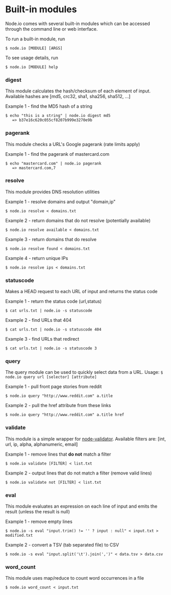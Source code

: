 # Built-in modules

Node.io comes with several built-in modules which can be accessed through the command line or web interface.

To run a built-in module, run

    $ node.io [MODULE] [ARGS]

To see usage details, run

    $ node.io [MODULE] help

### digest

This module calculates the hash/checksum of each element of input. Available hashes are [md5, crc32, sha1, sha256, sha512, ...]

Example 1 - find the MD5 hash of a string

    $ echo "this is a string" | node.io digest md5
       => b37e16c620c055cf8207b999e3270e9b

### pagerank

This module checks a URL's Google pagerank (rate limits apply)

Example 1 - find the pagerank of mastercard.com

    $ echo "mastercard.com" | node.io pagerank
       => mastercard.com,7

### resolve

This module provides DNS resolution utilities

Example 1 - resolve domains and output "domain,ip"

    $ node.io resolve < domains.txt

Example 2 - return domains that do not resolve (potentially available)

    $ node.io resolve available < domains.txt

Example 3 - return domains that do resolve

    $ node.io resolve found < domains.txt

Example 4 - return unique IPs

    $ node.io resolve ips < domains.txt

### statuscode

Makes a HEAD request to each URL of input and returns the status code

Example 1 - return the status code (url,status)

    $ cat urls.txt | node.io -s statuscode

Example 2 - find URLs that 404

    $ cat urls.txt | node.io -s statuscode 404

Example 3 - find URLs that redirect

    $ cat urls.txt | node.io -s statuscode 3

### query

The query module can be used to quickly select data from a URL. Usage: `$ node.io query url [selector] [attribute]`

Example 1 - pull front page stories from reddit

    $ node.io query "http://www.reddit.com" a.title

Example 2 - pull the href attribute from these links

    $ node.io query "http://www.reddit.com" a.title href

### validate

This module is a simple wrapper for [node-validator](https://github.com/chriso/node-validator). Available filters are: [int, url, ip, alpha, alphanumeric, email]

Example 1 - remove lines that **do not** match a filter

    $ node.io validate [FILTER] < list.txt

Example 2 - output lines that do not match a filter (remove valid lines)

    $ node.io validate not [FILTER] < list.txt

### eval

This module evaluates an expression on each line of input and emits the result (unless the result is null)

Example 1 - remove empty lines

    $ node.io -s eval "input.trim() != '' ? input : null" < input.txt > modified.txt

Example 2 - convert a TSV (tab separated file) to CSV

    $ node.io -s eval "input.split('\t').join(',')" < data.tsv > data.csv

### word_count

This module uses map/reduce to count word occurrences in a file

    $ node.io word_count < input.txt

